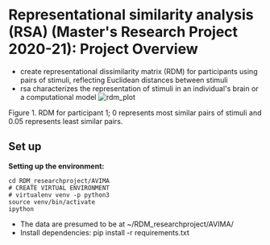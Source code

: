 # Representational similarity analysis (RSA) (Master's Research Project 2020-21): Project Overview #
- create representational dissimilarity matrix (RDM) for participants using pairs of stimuli, reflecting Euclidean distances between stimuli
-  rsa characterizes the representation of stimuli in an individual's brain or a computational model 
![rdm_plot](https://user-images.githubusercontent.com/74196907/103173524-8e311980-4853-11eb-991a-addce9202bbf.png) 

Figure 1. RDM for participant 1; 0 represents most similar pairs of stimuli and 0.05 represents least similar pairs. 
## Set up ## 
**Setting up the environment:**

```
cd RDM_researchproject/AVIMA
# CREATE VIRTUAL ENVIRONMENT
# virtualenv venv -p python3
source venv/bin/activate
ipython 
```
- The data are presumed to be at ~/RDM_researchproject/AVIMA/
- Install dependencies: pip install -r requirements.txt
